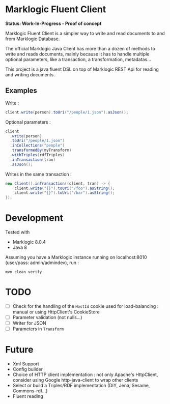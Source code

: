 # Marklogic Fluent Client

**Status: Work-In-Progress - Proof of concept**

Marklogic Fluent Client is a simpler way to write and read documents to and from Marklogic Database.

The official Marklogic Java Client has more than a dozen of methods to write and reads documents, 
mainly because it has to handle multiple optional parameters, like a transaction, a transformation, metadatas...

This project is a java fluent DSL on top of Marklogic REST Api for reading and writing documents. 

## Examples

Write :

``` java
client.write(person).toUri("/people/1.json").asJson();
```

Optional parameters :

``` java
client
  .write(person)
  .toUri("/people/1.json")
  .inCollections("people")
  .transformedBy(myTransform)
  .withTriples(rdfTriples)
  .inTransaction(tran)
  .asJson();
```

Writes in the same transaction :

``` java
new Client().inTransaction((client, tran) -> {
    client.write("{}").toUri("/foo").asString();
    client.write("{}").toUri("/bar").asString();
});
```

# Development

Tested with
* Marklogic 8.0.4
* Java 8

Assuming you have a Marklogic instance running on localhost:8010 (user/pass: admin/admindev), run :

``` shell
mvn clean verify
```

# TODO

* [ ] Check for the handling of the `HostId` cookie used for load-balancing : manual or using HttpClient's CookieStore
* [ ] Parameter validation (not nulls...)
* [ ] Writer for JSON
* [ ] Parameters in `Transform`

# Future

* Xml Support
* Config builder
* Choice of HTTP client implementation : not only Apache's HttpClient, consider using Google http-java-client to wrap other clients
* Select or build a Triples/RDF implementation (DIY, Jena, Sesame, Commons-rdf...)
* Fluent reading
